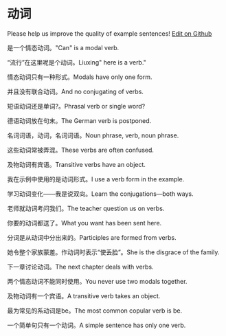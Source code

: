 # 动词

Please help us improve the quality of example sentences! [Edit on Github](https://github.com/jiyushe/jiyu-example-sentence-source/blob/main/chinese/dongci.md)

<p><span class="chinese">是一个情态动词。</span><span class="english">"Can" is a modal verb.</span></p>

<p><span class="chinese">“流行”在这里呢是个动词。</span><span class="english">Liuxing" here is a verb."</span></p>

<p><span class="chinese">情态动词只有一种形式。</span><span class="english">Modals have only one form.</span></p>

<p><span class="chinese">并且没有联合动词。</span><span class="english">And no conjugating of verbs.</span></p>

<p><span class="chinese">短语动词还是单词?。</span><span class="english">Phrasal verb or single word?</span></p>

<p><span class="chinese">德语动词放在句末。</span><span class="english">The German verb is postponed.</span></p>

<p><span class="chinese">名词词语，动词，名词词语。</span><span class="english">Noun phrase, verb, noun phrase.</span></p>

<p><span class="chinese">这些动词常被弄混。</span><span class="english">These verbs are often confused.</span></p>

<p><span class="chinese">及物动词有宾语。</span><span class="english">Transitive verbs have an object.</span></p>

<p><span class="chinese">我在示例中使用的是动词形式。</span><span class="english">I use a verb form in the example.</span></p>

<p><span class="chinese">学习动词变化——我是说双向。</span><span class="english">Learn the conjugations—both ways.</span></p>

<p><span class="chinese">老师就动词考问我们。</span><span class="english">The teacher question us on verbs.</span></p>

<p><span class="chinese">你要的动词都送了。</span><span class="english">What you want has been sent here.</span></p>

<p><span class="chinese">分词是从动词中分出来的。</span><span class="english">Participles are formed from verbs.</span></p>

<p><span class="chinese">她令整个家族蒙羞。作动词时表示“使丢脸”。</span><span class="english">She is the disgrace of the family.</span></p>

<p><span class="chinese">下一章讨论动词。</span><span class="english">The next chapter deals with verbs.</span></p>

<p><span class="chinese">两个情态动词不能同时使用。</span><span class="english">You never use two modals together.</span></p>

<p><span class="chinese">及物动词有一个宾语。</span><span class="english">A transitive verb takes  an object.</span></p>

<p><span class="chinese">最为常见的系动词是be。</span><span class="english">The most common copular verb is be.</span></p>

<p><span class="chinese">一个简单句只有一个动词。</span><span class="english">A simple sentence has only one verb.</span></p>

